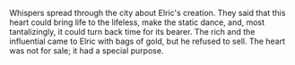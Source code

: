 Whispers spread through the city about Elric's creation. They said that this heart could bring life to the lifeless, make the static dance, and, most tantalizingly, it could turn back time for its bearer. The rich and the influential came to Elric with bags of gold, but he refused to sell. The heart was not for sale; it had a special purpose.
